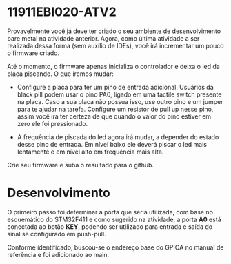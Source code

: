 # 11911EBI020-ATV2

Provavelmente você já deve ter criado o seu ambiente de desenvolvimento bare metal na atividade anterior. Agora, como última atividade a ser realizada dessa forma (sem auxílio de IDEs), você irá incrementar um pouco o firmware criado. 

Até o momento, o firmware apenas inicializa o controlador e deixa o led da placa piscando. O que iremos mudar:

* Configure a placa para ter um pino de entrada adicional. Usuários da black pill podem usar o pino PA0, ligado em uma tactile switch presente na placa. Caso a sua placa não possua isso, use outro pino e um jumper para te ajudar na tarefa. Configure um resistor de pull up nesse pino, assim você irá ter certeza de que quando o valor do pino estiver em zero ele foi pressionado.

* A frequência de piscada do led agora irá mudar, a depender do estado desse pino de entrada. Em nível baixo ele deverá piscar o led mais lentamente e em nível alto em frequência mais alta.

Crie seu firmware e suba o resultado para o github.

# Desenvolvimento

O primeiro passo foi determinar a porta que seria utilizada, com base no esquemático do STM32F411 e como sugerido na atividade, a porta **A0** está conectada ao botão **KEY**, podendo ser utilizado para entrada e saída do sinal se configurado em push-pull.

Conforme identificado, buscou-se o endereço base do GPIOA no manual de referência e foi adicionado ao main.